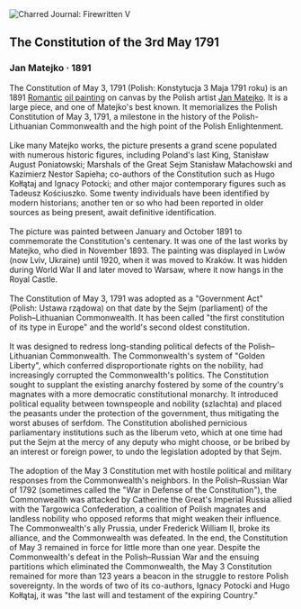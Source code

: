 <div class="artwork-of-the-day">
  <div class="container">
    <div class="img-wrapper">
      <img
        src="https://uploads6.wikiart.org/images/jan-matejko/the-constitution-of-the-3rd-may-1791-1891.jpg!Large.jpg"
        alt="Charred Journal: Firewritten V" />
    </div>
    <div class="artwork-detail">
      <div class="artwork-origin"> 
        <h2 class="artwork-name">The Constitution of the 3rd May 1791</h2>
        <h3 class="artist">
          Jan Matejko
                    ·  1891
        </h3>
      </div>
      <p class="description">
        <span class="artwork-description-text ng-binding" ng-bind-html="viewModel.ArtworkOfTheDay.Description | unsafe">The Constitution of May 3, 1791 (Polish: Konstytucja 3 Maja 1791 roku) is an 1891 <a target="_blank" href="/en/artists-by-art-movement/romanticism">Romantic</a> <a target="_blank" href="/en/paintings-by-media/oil-on-sacking">oil painting</a> on canvas by the Polish artist <a target="_blank" href="/en/jan-matejko">Jan Matejko</a>. It is a large piece, and one of Matejko's best known. It memorializes the Polish Constitution of May 3, 1791, a milestone in the history of the Polish-Lithuanian Commonwealth and the high point of the Polish Enlightenment.
<br>
<br>Like many Matejko works, the picture presents a grand scene populated with numerous historic figures, including Poland's last King, Stanisław August Poniatowski; Marshals of the Great Sejm Stanisław Małachowski and Kazimierz Nestor Sapieha; co-authors of the Constitution such as Hugo Kołłątaj and Ignacy Potocki; and other major contemporary figures such as Tadeusz Kościuszko. Some twenty individuals have been identified by modern historians; another ten or so who had been reported in older sources as being present, await definitive identification.
<br>
<br>The picture was painted between January and October 1891 to commemorate the Constitution's centenary. It was one of the last works by Matejko, who died in November 1893. The painting was displayed in Lwów (now Lviv, Ukraine) until 1920, when it was moved to Kraków. It was hidden during World War II and later moved to Warsaw, where it now hangs in the Royal Castle.
<br>
<br>The Constitution of May 3, 1791 was adopted as a "Government Act" (Polish: Ustawa rządowa) on that date by the Sejm (parliament) of the Polish–Lithuanian Commonwealth. It has been called "the first constitution of its type in Europe" and the world's second oldest constitution.
<br>
<br>It was designed to redress long-standing political defects of the Polish–Lithuanian Commonwealth. The Commonwealth's system of "Golden Liberty", which conferred disproportionate rights on the nobility, had increasingly corrupted the Commonwealth's politics. The Constitution sought to supplant the existing anarchy fostered by some of the country's magnates with a more democratic constitutional monarchy. It introduced political equality between townspeople and nobility (szlachta) and placed the peasants under the protection of the government, thus mitigating the worst abuses of serfdom. The Constitution abolished pernicious parliamentary institutions such as the liberum veto, which at one time had put the Sejm at the mercy of any deputy who might choose, or be bribed by an interest or foreign power, to undo the legislation adopted by that Sejm.
<br>
<br>The adoption of the May 3 Constitution met with hostile political and military responses from the Commonwealth's neighbors. In the Polish–Russian War of 1792 (sometimes called the "War in Defense of the Constitution"), the Commonwealth was attacked by Catherine the Great's Imperial Russia allied with the Targowica Confederation, a coalition of Polish magnates and landless nobility who opposed reforms that might weaken their influence. The Commonwealth's ally Prussia, under Frederick William II, broke its alliance, and the Commonwealth was defeated. In the end, the Constitution of May 3 remained in force for little more than one year. Despite the Commonwealth's defeat in the Polish–Russian War and the ensuing partitions which eliminated the Commonwealth, the May 3 Constitution remained for more than 123 years a beacon in the struggle to restore Polish sovereignty. In the words of two of its co-authors, Ignacy Potocki and Hugo Kołłątaj, it was "the last will and testament of the expiring Country."</span>
                        <div class="text-shadow-container" ng-show="showShadow" style=""></div>
      </p>
    </div>
  </div>

</div>
